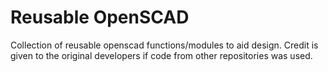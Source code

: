# Reusable OpenSCAD

Collection of reusable openscad functions/modules to aid design.
Credit is given to the original developers if code from other repositories was used.
